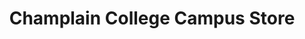 ---
title: "Champlain College Campus Store"
url: /burlington/champlain-college-campus-store/
shop: books
---